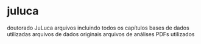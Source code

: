 # juluca
doutorado JuLuca
arquivos incluindo todos os capítulos
bases de dados utilizadas
arquivos de dados originais
arquivos de análises
PDFs utilizados
